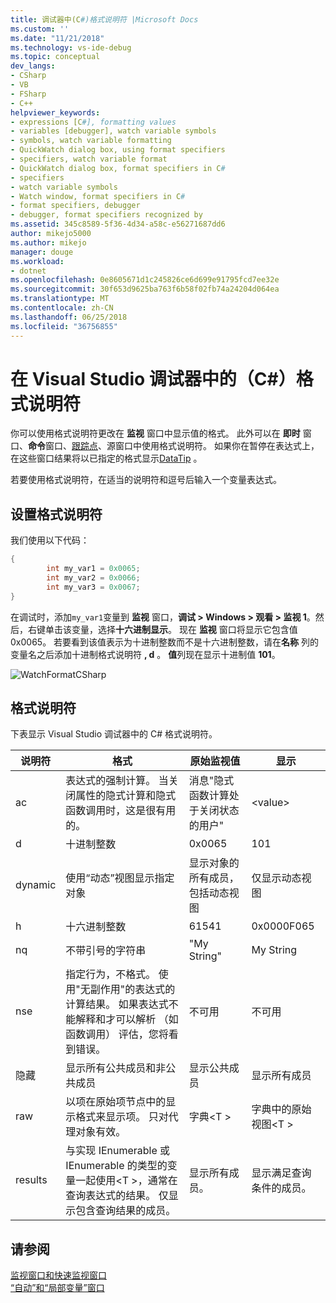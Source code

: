 ```yaml
---
title: 调试器中(C#)格式说明符 |Microsoft Docs
ms.custom: ''
ms.date: "11/21/2018"
ms.technology: vs-ide-debug
ms.topic: conceptual
dev_langs:
- CSharp
- VB
- FSharp
- C++
helpviewer_keywords:
- expressions [C#], formatting values
- variables [debugger], watch variable symbols
- symbols, watch variable formatting
- QuickWatch dialog box, using format specifiers
- specifiers, watch variable format
- QuickWatch dialog box, format specifiers in C#
- specifiers
- watch variable symbols
- Watch window, format specifiers in C#
- format specifiers, debugger
- debugger, format specifiers recognized by
ms.assetid: 345c8589-5f36-4d34-a58c-e56271687dd6
author: mikejo5000
ms.author: mikejo
manager: douge
ms.workload:
- dotnet
ms.openlocfilehash: 0e8605671d1c245826ce6d699e91795fcd7ee32e
ms.sourcegitcommit: 30f653d9625ba763f6b58f02fb74a24204d064ea
ms.translationtype: MT
ms.contentlocale: zh-CN
ms.lasthandoff: 06/25/2018
ms.locfileid: "36756855"
---
```

# <a name="format-specifiers-in-c-in-the-visual-studio-debugger"></a>在 Visual Studio 调试器中的（C#）格式说明符
你可以使用格式说明符更改在 **监视** 窗口中显示值的格式。 此外可以在 **即时** 窗口、**命令**窗口、[跟踪点](../debugger/using-breakpoints.md#BKMK_Print_to_the_Output_window_with_tracepoints)、源窗口中使用格式说明符。 如果你在暂停在表达式上，在这些窗口结果将以已指定的格式显示[DataTip](../debugger/view-data-values-in-data-tips-in-the-code-editor.md) 。  
  
 若要使用格式说明符，在适当的说明符和逗号后输入一个变量表达式。  
  
## <a name="using-format-specifiers"></a>设置格式说明符  
我们使用以下代码：  
  
```csharp  
{  
        int my_var1 = 0x0065;  
        int my_var2 = 0x0066;  
        int my_var3 = 0x0067;  
}  
```  
  
 在调试时，添加`my_var1`变量到 **监视** 窗口，**调试 > Windows > 观看 > 监视 1**。然后，右键单击该变量，选择**十六进制显示**。 现在 **监视**  窗口将显示它包含值 0x0065。 若要看到该值表示为十进制整数而不是十六进制整数，请在**名称** 列的变量名之后添加十进制格式说明符 **, d** 。 **值**列现在显示十进制值 **101**。  
  
 ![WatchFormatCSharp](../debugger/media/watchformatcsharp.png "WatchFormatCSharp")  
  
## <a name="format-specifiers"></a>格式说明符  
 下表显示 Visual Studio 调试器中的 C# 格式说明符。  
  
|说明符|格式|原始监视值|显示|  
|---------------|------------|--------------------------|--------------|  
|ac|表达式的强制计算。 当关闭属性的隐式计算和隐式函数调用时，这是很有用的。|消息"隐式函数计算处于关闭状态的用户"|\<value>|  
|d|十进制整数|0x0065|101|  
|dynamic|使用“动态”视图显示指定对象|显示对象的所有成员，包括动态视图|仅显示动态视图|  
|h|十六进制整数|61541|0x0000F065|  
|nq|不带引号的字符串|"My String"|My String|  
|nse|指定行为，不格式。 使用"无副作用"的表达式的计算结果。 如果表达式不能解释和才可以解析 （如函数调用） 评估，您将看到错误。|不可用|不可用|
|隐藏|显示所有公共成员和非公共成员|显示公共成员|显示所有成员|  
|raw|以项在原始项节点中的显示格式来显示项。 只对代理对象有效。|字典\<T >|字典中的原始视图\<T >|  
|results|与实现 IEnumerable 或 IEnumerable 的类型的变量一起使用\<T >，通常在查询表达式的结果。 仅显示包含查询结果的成员。|显示所有成员。|显示满足查询条件的成员。|  
  
## <a name="see-also"></a>请参阅  
 [监视窗口和快速监视窗口](../debugger/watch-and-quickwatch-windows.md)   
 [“自动”和“局部变量”窗口](../debugger/autos-and-locals-windows.md)
